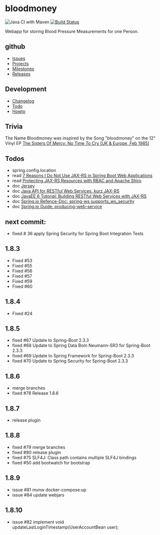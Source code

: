 # bloodmoney

![Java CI with Maven](https://github.com/BloodMoneyApp/bloodmoney/workflows/Java%20CI%20with%20Maven/badge.svg)
[![Build Status](https://travis-ci.com/BloodMoneyApp/bloodmoney.svg?branch=master)](https://travis-ci.com/BloodMoneyApp/bloodmoney)

Webapp for storing Blood Pressure Measurements for one Person.

## github
* [Issues](https://github.com/BloodMoneyApp/bloodmoney/issues)
* [Projects](https://github.com/BloodMoneyApp/bloodmoney/projects)
* [Milestones](https://github.com/BloodMoneyApp/bloodmoney/milestones)
* [Releases](https://github.com/BloodMoneyApp/bloodmoney/releases)

## Development
* [Changelog](src/site/markdown/CHANGELOG.md)
* [Todo](etc/TODO.md)
* [Howto](src/site/markdown/HOWTO.md)

## Trivia
The Name Bloodmoney was inspired by the Song "bloodmoney" on the 12" Vinyl EP 
[The Sisters Of Mercy: No Time To Cry (UK & Europe, Feb 1985)](https://www.discogs.com/The-Sisters-Of-Mercy-No-Time-To-Cry/release/6717124)

## Todos
* spring.config.location
* read [7 Reasons I Do Not Use JAX-RS in Spring Boot Web Applications](https://dzone.com/articles/7-reasons-i-do-not-use-jax-rs-in-spring-boot-web-a)
* read [Protecting JAX-RS Resources with RBAC and Apache Shiro](https://stormpath.com/blog/protecting-jax-rs-resources-rbac-apache-shiro)
* doc [Jersey](https://eclipse-ee4j.github.io/jersey/)
* doc [Java API for RESTful Web Services, kurz JAX-RS](https://en.wikipedia.org/wiki/Java_API_for_RESTful_Web_Services)
* doc [JavaEE 6 Tutorial: Building RESTful Web Services with JAX-RS](https://docs.oracle.com/javaee/6/tutorial/doc/giepu.html)
* doc [Spring.io Refence-Doc: spring-ws supports_ws_security](https://docs.spring.io/spring-ws/docs/3.0.8.RELEASE/reference/#_supports_ws_security)
* doc [Spring.io Guide: producing-web-service](https://spring.io/guides/gs/producing-web-service/)

## next commit:
* fixed # 36 apply Spring Security for Spring Boot Integration Tests

## 1.8.3
* Fixed #53
* Fixed #55
* Fixed #56
* Fixed #57 
* Fixed #59
* Fixed #60

## 1.8.4
* Fixed #24

## 1.8.5
* fixed #67 Update to Spring-Boot 2.3.3 
* fixed #68 Update to Spring Data Bom Neumann-SR3 for Spring-Boot 2.3.3
* fixed #69 Update to Spring Framework for Spring-Boot 2.3.3
* fixed #70 Update to Spring Security for Spring-Boot 2.3.3

## 1.8.6
* merge branches
* fixed #78 Release 1.8.6

## 1.8.7
* release plugin

## 1.8.8
* fixed #79 merge branches
* fixed #80 release plugin 
* fixed #75 SLF4J: Class path contains multiple SLF4J bindings
* fixed #50 add bootwatch for bootstrap

## 1.8.9
* issue #81 mvnw docker-compose:up 
* issue #84 update webjars

## 1.8.10
* issue #82 implement void updateLastLoginTimestamp(UserAccountBean user);
